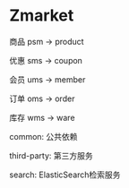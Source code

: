 # Zmarket
商品 psm -> product 

优惠 sms -> coupon

会员 ums -> member

订单 oms -> order

库存 wms -> ware

common: 公共依赖

third-party: 第三方服务

search: ElasticSearch检索服务